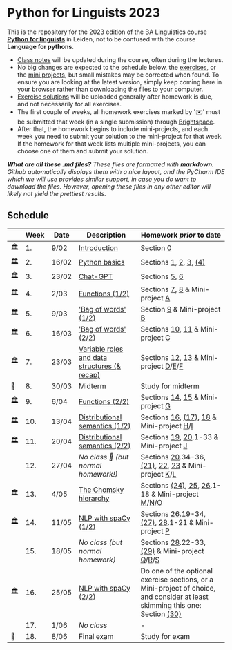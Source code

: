 
# Python for Linguists 2023

This is the repository for the 2023 edition of the BA Linguistics course [**Python for linguists**](https://studiegids.universiteitleiden.nl/courses/113158/python-for-linguists) in Leiden, not to be confused with the course **Language for pythons**.

- [Class notes](classes/) will be updated during the course, often during the lectures.
- No big changes are expected to the schedule below, the [exercises](exercises/), or the [mini projects](projects/), but small mistakes may be corrected when found. To ensure you are looking at the latest version, simply keep coming here in your browser rather than downloading the files to your computer.
- [Exercise solutions](exercises/solutions/) will be uploaded generally after homework is due, and not necessarily for all exercises.
- The first couple of weeks, all homework exercises marked by '✉️' must be submitted that week (in a single submission) through [Brightspace](https://brightspace.universiteitleiden.nl/d2l/home/210116).
- After that, the homework begins to include mini-projects, and each week you need to submit your solution to the mini-project for that week. If the homework for that week lists multiple mini-projects, you can choose one of them and submit your solution.  

_**What are all these .md files?** These files are formatted with **markdown**. Github automatically displays them with a nice layout, and the PyCharm IDE which we will use provides similar support, in case you do want to download the files. However, opening these files in any other editor will likely not yield the prettiest results._ 


## Schedule

| | Week | Date | Description | Homework _prior_ to date |
| --- | --- | --- | --- | --- |
| 🏛 |  1. |  9/02 | [Introduction](classes/01_Introduction.md) | Section [0](exercises/00_preparation.md) |
| 🏛 |  2. | 16/02 | [Python basics ](classes/02_Python_basics.md) | Sections [1](exercises/01_console_and_numbers.md), [2](exercises/02_logic.md), [3](exercises/03_strings.md), [(4)](exercises/04_python_and_bytecode.md) |
| 🏛 |  3. | 23/02 | [Chat-GPT](classes/03_ChatGPT.md) | Sections [5](exercises/05_scripts.md), [6](exercises/06_types.md) |
| 🏛 |  4. |  2/03 | [Functions (1/2)](classes/04_Functions_1.md) | Sections [7](exercises/07_if-clauses.md), [8](exercises/08_functions.md) & Mini-project [A](projects/A_a_word-guessing_game.md) |
| 🏛 |  5. |  9/03 | ['Bag of words' (1/2)](classes/05_Bag_of_words_1.md) | Section [9](exercises/09_lists.md) & Mini-project [B](projects/B_random_sentence_generator.md) |
| 🏛 |  6. | 16/03 | ['Bag of words' (2/2)](classes/06_Bag_of_words_2.md) | Sections [10](exercises/10_for-loops.md), [11](exercises/11_more_string_operations.md) & Mini-project [C](projects/C_tokenization.md) |
| 🏛 |  7. | 23/03 | [Variable roles and data structures (& recap)](classes/07_Variable_roles_and_data_structures_and_recap.md) | Sections [12](exercises/12_more_lists_and_loops.md), [13](exercises/13_dictionary_basics.md) & Mini-project [D](projects/D_trees.md)/[E](projects/E_question_classification.md)/[F](projects/F_feature_structures.md) |
| 🎉 |  8. | 30/03 | Midterm | Study for midterm |
| 🏛 |  9. |  6/04 | [Functions (2/2)](classes/09_Functions_2.md) | Sections [14](exercises/14_looping_over_ranges.md), [15](exercises/15_function_parameters_and_arguments.md) & Mini-project [G](projects/G_n-grams.md) |
| 🏛 | 10. | 13/04 | [Distributional semantics (1/2)](classes/10_Distributional_semantics_1.md) | Sections [16](exercises/16_encapsulation_and_variable_scope.md), [(17)](exercises/17_modules_and_import.md), [18](exercises/18_dictionaries_advanced.md) & Mini-project [H](projects/H_zipf's_law.md)/[I](projects/I_translation.md) |
| 🏛 | 11. | 20/04 | [Distributional semantics (2/2)](classes/11_Distributional_semantics_2.md) | Sections [19](exercises/19_loop_control_flow.md), [20](exercises/20_reading_and_writing_files.md).1-33 & Mini-project [J](projects/J_implement_the_game_'semantle'.md) |
|    | 12. | 27/04 | _No class 👑 (but normal homework!)_ | Sections [20](exercises/20_reading_and_writing_files.md).34-36, [(21)](exercises/21_iterators_and_generators.md), [22](exercises/22_sets_and_vocabularies.md), [23](exercises/23_quantifiers_and_counters.md) & Mini-project [K](projects/K_processing_some_books.md)/[L](projects/L_scraping_the_web.md) |
| 🏛 | 13. |  4/05 | [The Chomsky hierarchy](classes/13_The_Chomsky_hierarchy.md) | Sections [(24)](exercises/24_self-documenting_code.md), [25](exercises/25_sorting.md), [26](exercises/26_regular_expressions.md).1-18 & Mini-project [M](projects/M_identifying_topics.md)/[N](projects/N_detecting_collocations.md)/[O](projects/O_language_generation_with_an__n_-gram-based_language_model.md) |
| 🏛 | 14. | 11/05 | [NLP with spaCy (1/2)](classes/14_NLP_with_spaCy_1.md) | Sections [26](exercises/26_regular_expressions.md).19-34, [(27)](exercises/27_advanced_regular_expressions.md), [28](exercises/28_advanced_text_processing.md).1-21 & Mini-project [P](projects/P_extracting_dialogues_from_a_book.md) |
|    | 15. | 18/05 | _No class (but normal homework)_ | Sections [28](exercises/28_advanced_text_processing.md).22-33, [(29)](exercises/29_zip_and_enumerate.md) & Mini-project [Q](projects/Q_gender_bias.md)/[R](projects/R_similarity.md)/[S](projects/S_question_extraction_and_classification.md) |
| 🏛 | 16. | 25/05 | [NLP with spaCy (2/2)](classes/16_NLP_with_spaCy_2.md) | Do one of the optional exercise sections, or a Mini-project of choice, and consider at least skimming this one: Section [(30)](exercises/30_where_next?.md) |
|    | 17. |  1/06 | _No class_ |  -  |
| 🎉 | 18. |  8/06 | Final exam | Study for exam |




